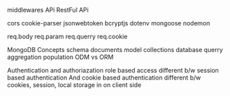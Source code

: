 middlewares
APi
RestFul APi 

cors
cookie-parser
jsonwebtoken
bcryptjs
dotenv
mongoose
nodemon

req.body 
req.param 
req.querry
req.cookie

MongoDB Concepts
schema 
documents
model 
collections
database 
querry 
aggregation 
population 
ODM vs ORM 



Authentication and authoriazation 
role based access
different b/w session based authentication And cookie based authentication
different b/w cookies, session, local storage in on client side 
 
